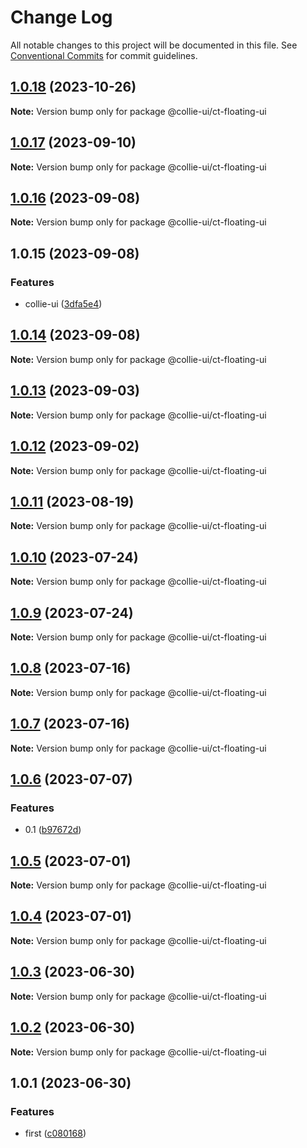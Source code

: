 # Change Log

All notable changes to this project will be documented in this file. See [Conventional Commits](https://conventionalcommits.org) for commit guidelines.

## [1.0.18](https://github.com/border-collie-js/border-collie-ui/compare/@collie-ui/ct-floating-ui@1.0.17...@collie-ui/ct-floating-ui@1.0.18) (2023-10-26)

**Note:** Version bump only for package @collie-ui/ct-floating-ui

## [1.0.17](https://github.com/border-collie-js/border-collie-ui/compare/@collie-ui/ct-floating-ui@1.0.16...@collie-ui/ct-floating-ui@1.0.17) (2023-09-10)

**Note:** Version bump only for package @collie-ui/ct-floating-ui

## [1.0.16](https://github.com/border-collie-js/border-collie-ui/compare/@collie-ui/ct-floating-ui@1.0.15...@collie-ui/ct-floating-ui@1.0.16) (2023-09-08)

**Note:** Version bump only for package @collie-ui/ct-floating-ui

## 1.0.15 (2023-09-08)

### Features

- collie-ui ([3dfa5e4](https://github.com/border-collie-js/border-collie-ui/commit/3dfa5e4eadca863919e9ffbb3dfb9ab726977c7e))

## [1.0.14](https://github.com/border-collie-js/border-collie-ui/compare/@collie-ui/ct-floating-ui@1.0.13...@collie-ui/ct-floating-ui@1.0.14) (2023-09-08)

**Note:** Version bump only for package @collie-ui/ct-floating-ui

## [1.0.13](https://github.com/border-collie-js/border-collie-ui/compare/@collie-ui/ct-floating-ui@1.0.12...@collie-ui/ct-floating-ui@1.0.13) (2023-09-03)

**Note:** Version bump only for package @collie-ui/ct-floating-ui

## [1.0.12](https://github.com/border-collie-js/border-collie-ui/compare/@collie-ui/ct-floating-ui@1.0.11...@collie-ui/ct-floating-ui@1.0.12) (2023-09-02)

**Note:** Version bump only for package @collie-ui/ct-floating-ui

## [1.0.11](https://github.com/border-collie-js/border-collie-ui/compare/@collie-ui/ct-floating-ui@1.0.10...@collie-ui/ct-floating-ui@1.0.11) (2023-08-19)

**Note:** Version bump only for package @collie-ui/ct-floating-ui

## [1.0.10](https://github.com/border-collie-js/border-collie-ui/compare/@collie-ui/ct-floating-ui@1.0.9...@collie-ui/ct-floating-ui@1.0.10) (2023-07-24)

**Note:** Version bump only for package @collie-ui/ct-floating-ui

## [1.0.9](https://github.com/border-collie-js/border-collie-ui/compare/@collie-ui/ct-floating-ui@1.0.8...@collie-ui/ct-floating-ui@1.0.9) (2023-07-24)

**Note:** Version bump only for package @collie-ui/ct-floating-ui

## [1.0.8](https://github.com/border-collie-js/border-collie-ui/compare/@collie-ui/ct-floating-ui@1.0.7...@collie-ui/ct-floating-ui@1.0.8) (2023-07-16)

**Note:** Version bump only for package @collie-ui/ct-floating-ui

## [1.0.7](https://github.com/border-collie-js/border-collie-ui/compare/@collie-ui/ct-floating-ui@1.0.6...@collie-ui/ct-floating-ui@1.0.7) (2023-07-16)

**Note:** Version bump only for package @collie-ui/ct-floating-ui

## [1.0.6](https://github.com/border-collie-js/border-collie-ui/compare/@collie-ui/ct-floating-ui@1.0.5...@collie-ui/ct-floating-ui@1.0.6) (2023-07-07)

### Features

- 0.1 ([b97672d](https://github.com/border-collie-js/border-collie-ui/commit/b97672d7355db24fc8564651cbabeaa4114f3f04))

## [1.0.5](https://github.com/border-collie-js/border-collie-ui/compare/@collie-ui/ct-floating-ui@1.0.4...@collie-ui/ct-floating-ui@1.0.5) (2023-07-01)

**Note:** Version bump only for package @collie-ui/ct-floating-ui

## [1.0.4](https://github.com/border-collie-js/border-collie-ui/compare/@collie-ui/ct-floating-ui@1.0.3...@collie-ui/ct-floating-ui@1.0.4) (2023-07-01)

**Note:** Version bump only for package @collie-ui/ct-floating-ui

## [1.0.3](https://github.com/border-collie-js/border-collie-ui/compare/@collie-ui/ct-floating-ui@1.0.1...@collie-ui/ct-floating-ui@1.0.3) (2023-06-30)

**Note:** Version bump only for package @collie-ui/ct-floating-ui

## [1.0.2](https://github.com/border-collie-js/border-collie-ui/compare/@collie-ui/ct-floating-ui@1.0.1...@collie-ui/ct-floating-ui@1.0.2) (2023-06-30)

**Note:** Version bump only for package @collie-ui/ct-floating-ui

## 1.0.1 (2023-06-30)

### Features

- first ([c080168](https://github.com/border-collie-js/border-collie-ui/commit/c08016812d92193e95c9600e6121a9e57c6a9165))
